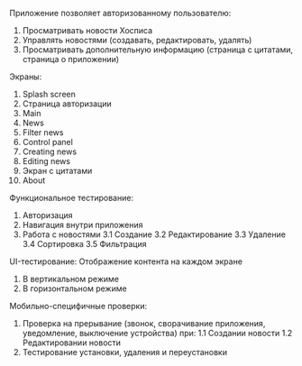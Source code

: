 Приложение позволяет авторизованному пользователю:
1. Просматривать новости Хосписа
2. Управлять новостями (создавать, редактировать, удалять)
3. Просматривать дополнительную информацию (страница с цитатами, страница о приложении)

Экраны:
1. Splash screen
2. Страница авторизации
3. Main
4. News
5. Filter news
6. Control panel
7. Creating news
8. Editing news
9. Экран с цитатами
10. About

Функциональное тестирование:
1. Авторизация
2. Навигация внутри приложения
3. Работа с новостями
3.1 Создание
3.2 Редактирование
3.3 Удаление
3.4 Сортировка
3.5 Фильтрация

UI-тестирование:
Отображение контента на каждом экране
1. В вертикальном режиме
2. В горизонтальном режиме

Мобильно-специфичные проверки:
1. Проверка на прерывание (звонок, сворачивание приложения, уведомление, выключение устройства) при:
1.1 Создании новости
1.2 Редактировании новости
2. Тестирование установки, удаления и переустановки